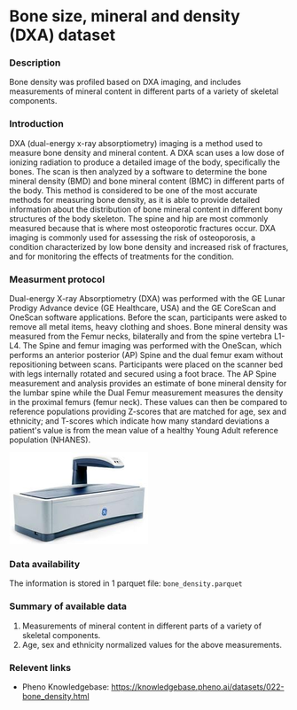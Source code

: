 # Bone size, mineral and density (DXA) dataset  

### Description 

Bone density was profiled based on DXA imaging, and includes measurements of mineral content in different parts of a variety of skeletal components.

### Introduction

DXA (dual-energy x-ray absorptiometry) imaging is a method used to measure bone density and mineral content. A DXA scan uses a low dose of ionizing radiation to produce a detailed image of the body, specifically the bones. The scan is then analyzed by a software to determine the bone mineral density (BMD) and bone mineral content (BMC) in different parts of the body. This method is considered to be one of the most accurate methods for measuring bone density, as it is able to provide detailed information about the distribution of bone mineral content in different bony structures of the body skeleton. The spine and hip are most commonly measured because that is where most osteoporotic fractures occur. DXA imaging is commonly used for assessing the risk of osteoporosis, a condition characterized by low bone density and increased risk of fractures, and for monitoring the effects of treatments for the condition.

### Measurment protocol 
<!-- long measurment protocol for the data browser -->
Dual-energy X-ray Absorptiometry (DXA) was performed with the GE Lunar Prodigy Advance device (GE Healthcare, USA) and the GE CoreScan and OneScan software applications. Before the scan, participants were asked to remove all metal items, heavy clothing and shoes. Bone mineral density was measured from the Femur necks, bilaterally and from the spine vertebra L1-L4. The Spine and femur imaging was performed with the OneScan, which performs an anterior posterior (AP) Spine and the dual femur exam without repositioning between scans. Participants were placed on the scanner bed with legs internally rotated and secured using a foot brace. 
The AP Spine measurement and analysis provides an estimate of bone mineral density for the lumbar spine while the Dual Femur measurement measures the density in the proximal femurs (femur neck). These values can then be compared to reference populations providing Z-scores that are matched for age, sex and ethnicity; and T-scores which indicate how many standard deviations a patient's value is from the mean value of a healthy Young Adult reference population (NHANES).  

![DXA](dxa_machine.jpeg)

### Data availability 
<!-- for the example notebooks -->
The information is stored in 1 parquet file: `bone_density.parquet`

### Summary of available data 
<!-- for the data browser -->
1. Measurements of mineral content in different parts of a variety of skeletal components.
2. Age, sex and ethnicity normalized values for the above measurements.

### Relevent links

* Pheno Knowledgebase: https://knowledgebase.pheno.ai/datasets/022-bone_density.html